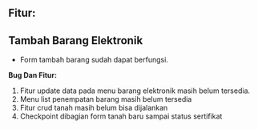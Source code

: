 ## Fitur:

## Tambah Barang Elektronik

- Form tambah barang sudah dapat berfungsi.

**Bug Dan Fitur:**

1. Fitur update data pada menu barang elektronik masih belum tersedia.
2. Menu list penempatan barang masih belum tersedia
3. Fitur crud tanah masih belum bisa dijalankan
4. Checkpoint dibagian form tanah baru sampai status sertifikat
